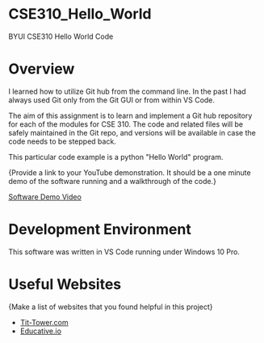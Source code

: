 # CSE310_Hello_World
BYUI CSE310 Hello World Code

# Overview

I learned how to utilize Git hub from the command line. In the past I had always used Git only from the Git GUI or from within VS Code.

The aim of this assignment is to learn and implement a Git hub repository for each of the modules for CSE 310. The code and related files will be safely maintained in the Git repo, and versions will be available in case the code needs to be stepped back.

This particular code example is a python "Hello World" program.


{Provide a link to your YouTube demonstration.  It should be a one minute demo of the software running and a walkthrough of the code.}

[Software Demo Video](https://www.youtube.com/watch?v=Js5yzv5KiNE)

# Development Environment

This software was written in VS Code running under Windows 10 Pro.


# Useful Websites

{Make a list of websites that you found helpful in this project}
* [Tit-Tower.com](https://www.git-tower.com/learn/git/commands/git-clone)
* [Educative.io](https://www.educative.io/answers/how-to-clone-a-git-repository-using-the-command-line)
